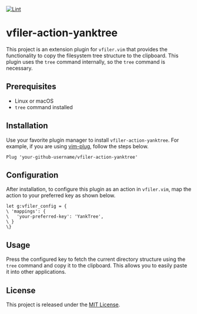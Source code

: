 [![Lint](https://github.com/obaland/vfiler-action-yanktree/actions/workflows/lint.yml/badge.svg)](https://github.com/obaland/vfiler.vim/actions/workflows/lint.yml)

# vfiler-action-yanktree

This project is an extension plugin for `vfiler.vim` that provides the functionality to copy the filesystem tree structure to the clipboard. This plugin uses the `tree` command internally, so the `tree` command is necessary.

## Prerequisites

- Linux or macOS
- `tree` command installed

## Installation

Use your favorite plugin manager to install `vfiler-action-yanktree`. For example, if you are using [vim-plug](https://github.com/junegunn/vim-plug), follow the steps below.

```vim
Plug 'your-github-username/vfiler-action-yanktree'
```

## Configuration

After installation, to configure this plugin as an action in `vfiler.vim`, map the action to your preferred key as shown below.

```vim
let g:vfiler_config = {
\ 'mappings': {
\   'your-preferred-key': 'YankTree',
\ }
\}
```

## Usage

Press the configured key to fetch the current directory structure using the `tree` command and copy it to the clipboard. This allows you to easily paste it into other applications.

## License

This project is released under the [MIT License](LICENSE).
